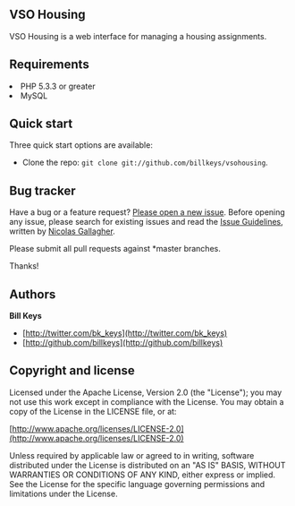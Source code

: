 <h2> VSO Housing </h2>

VSO Housing is a web interface for managing a housing assignments.

## Requirements
   <li>PHP 5.3.3 or greater</li>
   <li>MySQL</li>

## Quick start

Three quick start options are available:

* Clone the repo: `git clone git://github.com/billkeys/vsohousing`.

## Bug tracker

Have a bug or a feature request? [Please open a new issue](https://github.com/billkeys/vsohousing/issues). Before opening any issue, please search for existing issues and read the [Issue Guidelines](https://github.com/necolas/issue-guidelines), written by [Nicolas Gallagher](https://github.com/necolas/).




Please submit all pull requests against *master branches.

Thanks!



## Authors

**Bill Keys**

+ [http://twitter.com/bk_keys](http://twitter.com/bk_keys)
+ [http://github.com/billkeys](http://github.com/billkeys)


## Copyright and license

Licensed under the Apache License, Version 2.0 (the "License");
you may not use this work except in compliance with the License.
You may obtain a copy of the License in the LICENSE file, or at:

  [http://www.apache.org/licenses/LICENSE-2.0](http://www.apache.org/licenses/LICENSE-2.0)

Unless required by applicable law or agreed to in writing, software
distributed under the License is distributed on an "AS IS" BASIS,
WITHOUT WARRANTIES OR CONDITIONS OF ANY KIND, either express or implied.
See the License for the specific language governing permissions and
limitations under the License.
